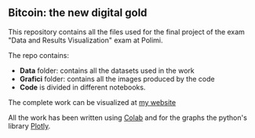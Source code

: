 ## Bitcoin: the new digital gold

This repository contains all the files used for the final project of the exam "Data and Results Visualization" exam at Polimi.

The repo contains:
<ul>
  <li><b>Data</b> folder: contains all the datasets used in the work</li>
  <li><b>Grafici</b> folder: contains all the images produced by the code</li>
  <li><b>Code</b> is divided in different notebooks.</li>
</ul>

The complete work can be visualized at [my website](http://alecontu.it/data_visualization_project.html)


All the work has been written using [Colab](https://colab.research.google.com/) and for the graphs the python's library [Plotly](https://plotly.com/).
